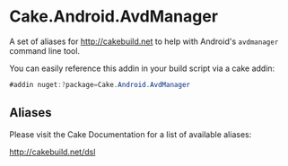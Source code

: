 # Cake.Android.AvdManager
A set of aliases for http://cakebuild.net to help with Android's `avdmanager` command line tool.


You can easily reference this addin in your build script via a cake addin:

```csharp
#addin nuget:?package=Cake.Android.AvdManager
```

## Aliases

Please visit the Cake Documentation for a list of available aliases:

http://cakebuild.net/dsl
